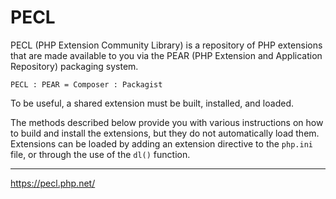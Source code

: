 # PECL

PECL (PHP Extension Community Library) is a repository of PHP extensions that are made available to you via the PEAR (PHP Extension and Application Repository) packaging system.

`PECL : PEAR = Composer : Packagist`


To be useful, a shared extension must be built, installed, and loaded. 

The methods described below provide you with various instructions on how to build and install the extensions, but they do not automatically load them. Extensions can be loaded by adding an extension directive to the `php.ini` file, or through the use of the `dl()` function.


---

https://pecl.php.net/
